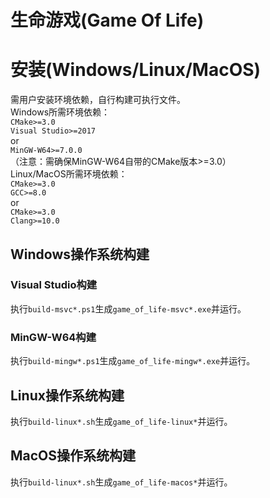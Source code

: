 # 生命游戏(Game Of Life)
# 安装(Windows/Linux/MacOS)
需用户安装环境依赖，自行构建可执行文件。  
Windows所需环境依赖：  
`CMake>=3.0`  
`Visual Studio>=2017`  
or  
`MinGW-W64>=7.0.0`  
（注意：需确保MinGW-W64自带的CMake版本>=3.0）  
Linux/MacOS所需环境依赖：  
`CMake>=3.0`  
`GCC>=8.0`  
or  
`CMake>=3.0`  
`Clang>=10.0`  
## Windows操作系统构建
### Visual Studio构建
执行`build-msvc*.ps1`生成`game_of_life-msvc*.exe`并运行。
### MinGW-W64构建
执行`build-mingw*.ps1`生成`game_of_life-mingw*.exe`并运行。
## Linux操作系统构建
执行`build-linux*.sh`生成`game_of_life-linux*`并运行。
## MacOS操作系统构建
执行`build-linux*.sh`生成`game_of_life-macos*`并运行。
